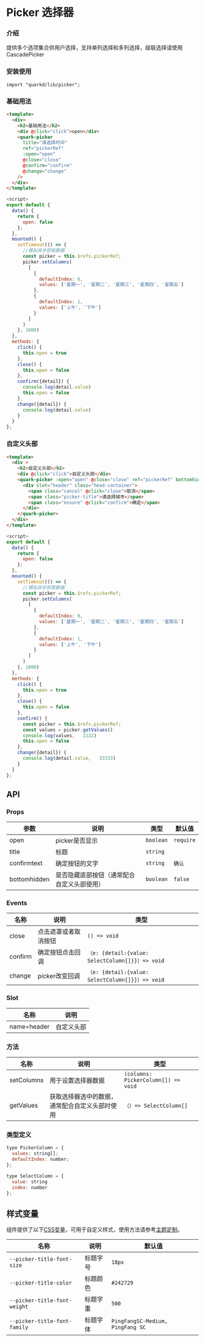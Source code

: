 # Picker 选择器

### 介绍

提供多个选项集合供用户选择，支持单列选择和多列选择，级联选择请使用CascadePicker

### 安装使用

```tsx
import "quarkd/lib/picker";
```

### 基础用法
```html
<template>
  <div>
    <h2>基础用法</h2>
    <div @click="click">open</div>
    <quark-picker 
      title="请选择时间"
      ref="pickerRef"
      :open="open" 
      @close="close" 
      @confirm="confirm" 
      @change="change"
    />
  </div>
</template>
```
```js
<script>
export default {
  data() {
    return {
      open: false
    };
  },
  mounted() {
    setTimeout(() => {
      //模拟异步获取数据
      const picker = this.$refs.pickerRef;
      picker.setColumns(
        [
          {
            defaultIndex: 0,
            values: ['星期一', '星期二', '星期三', '星期四', '星期五']
          },
          {
            defaultIndex: 1,
            values: ['上午', '下午']
          }
        ]
      )
    }, 1000)
  },
  methods: {
    click() {
      this.open = true
    },
    close() {
      this.open = false
    },
    confirm({detail}) {
      console.log(detail.value)
      this.open = false
    },
    change({detail}) {
      console.log(detail.value)
    }
  }
};
```

### 自定义头部

```html
<template>
  <div >
    <h2>自定义头部</h2>
    <div @click="click">自定义头部</div>
    <quark-picker :open="open" @close="close" ref="pickerRef" bottomhidden>
      <div slot="header" class="head-container">
        <span class="cancel" @click="close">取消</span>
        <span class="picker-title">请选择城市</span>
        <span class="ensure" @click="confirm">确定</span>
      </div>
    </quark-picker>
  </div>
</template>
```
```js
<script>
export default {
  data() {
    return {
      open: false
    };
  },
  mounted() {
    setTimeout(() => {
      //模拟异步获取数据
      const picker = this.$refs.pickerRef;
      picker.setColumns(
        [
          {
            defaultIndex: 0,
            values: ['星期一', '星期二', '星期三', '星期四', '星期五']
          },
          {
            defaultIndex: 1,
            values: ['上午', '下午']
          }
        ]
      )
    }, 1000)
  },
  methods: {
    click() {
      this.open = true
    },
    close() {
      this.open = false
    },
    confirm() {
      const picker = this.$refs.pickerRef;
      const values = picker.getValues()
      console.log(values,   2222)
      this.open = false
    },
    change({detail}) {
      console.log(detail.value,   33333)
    }
  }
};
```

## API

### Props

| 参数         | 说明                             | 类型   | 默认值           |
|--------------|----------------------------------|--------|------------------|
| open        | picker是否显示 |` boolean `                 | `require`
| title    | 标题 | `string `                 | |
| confirmtext      | 确定按钮的文字           | `string` | `确认`
| bottomhidden      | 是否隐藏底部按钮（通常配合自定义头部使用）           | `boolean` | `false`


### Events
| 名称         | 说明                             | 类型   |
|--------------|----------------------------------|--------|
| close         | 点击遮罩或者取消按钮 |      `() => void`    |
| confirm         | 确定按钮点击回调 |      `（e: {detail:{value: SelectColumn[]}}）=> void`    |
| change         | picker改变回调 |      `（e: {detail:{value:  SelectColumn[]}}）=> void`   |


### Slot
| 名称         | 说明                             | 
|--------------|----------------------------------|
| name=header  | 自定义头部              |           

### 方法
| 名称         | 说明                             | 类型   |
|--------------|----------------------------------|--------|
| setColumns         | 用于设置选择器数据 |       `(columns: PickerColumn[]) => void`   |
| getValues         | 获取选择器选中的数据，通常配合自定义头部时使用 |      `（）=> SelectColumn[]`   |

### 类型定义
```js
type PickerColumn = {
  values: string[];
  defaultIndex: number;
};

type SelectColumn = {
  value: string
  index: number
};
```
## 样式变量

组件提供了以下[CSS变量](https://developer.mozilla.org/zh-CN/docs/Web/CSS/Using_CSS_custom_properties)，可用于自定义样式，使用方法请参考[主题定制](#/zh-CN/guide/theme)。

| 名称                     | 说明                                  | 默认值          | 
| ------------------------ | ----------------------------------- | --------------- |
| `--picker-title-font-size` | 标题字号 | `18px` |   
| `--picker-title-color`   | 标题颜色                         |    `#242729`  |
| `--picker-title-font-weight`       | 标题字重                           |   `500`   |  
| `--picker-title-font-family`       | 标题字体                       |   `PingFangSC-Medium, PingFang SC `   |  

